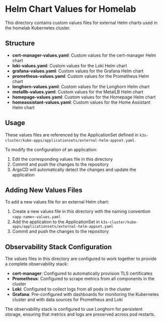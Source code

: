 # Helm Chart Values for Homelab

This directory contains custom values files for external Helm charts used in the homelab Kubernetes cluster.

## Structure

- **cert-manager-values.yaml**: Custom values for the cert-manager Helm chart
- **loki-values.yaml**: Custom values for the Loki Helm chart
- **grafana-values.yaml**: Custom values for the Grafana Helm chart
- **prometheus-values.yaml**: Custom values for the Prometheus Helm chart
- **longhorn-values.yaml**: Custom values for the Longhorn Helm chart
- **metallb-values.yaml**: Custom values for the MetalLB Helm chart
- **homepage-values.yaml**: Custom values for the Homepage Helm chart
- **homeassistant-values.yaml**: Custom values for the Home Assistant Helm chart

## Usage

These values files are referenced by the ApplicationSet defined in `k3s-cluster/kube-apps/applicationsets/external-helm-appset.yaml`.

To modify the configuration of an application:

1. Edit the corresponding values file in this directory
2. Commit and push the changes to the repository
3. ArgoCD will automatically detect the changes and update the application

## Adding New Values Files

To add a new values file for an external Helm chart:

1. Create a new values file in this directory with the naming convention `<app-name>-values.yaml`
2. Add the application to the ApplicationSet in `k3s-cluster/kube-apps/applicationsets/external-helm-appset.yaml`
3. Commit and push the changes to the repository

## Observability Stack Configuration

The values files in this directory are configured to work together to provide a complete observability stack:

- **cert-manager**: Configured to automatically provision TLS certificates
- **Prometheus**: Configured to scrape metrics from all components in the cluster
- **Loki**: Configured to collect logs from all pods in the cluster
- **Grafana**: Pre-configured with dashboards for monitoring the Kubernetes cluster and with data sources for Prometheus and Loki

The observability stack is configured to use Longhorn for persistent storage, ensuring that metrics and logs are preserved across pod restarts.